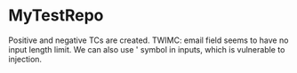 # MyTestRepo
Positive and negative TCs are created.
TWIMC: email field seems to have no input length limit. We can also use ' symbol in inputs, which is vulnerable to injection.
